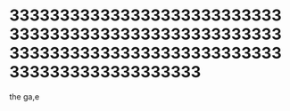# 3333333333333333333333333333333333333333333333333333333333333333333333333333333333333333333333333333
the ga,e

